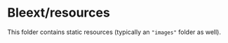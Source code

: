 # Bleext/resources

This folder contains static resources (typically an `"images"` folder as well).
